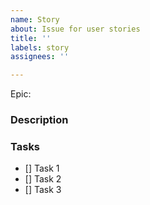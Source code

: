 ```yaml
---
name: Story
about: Issue for user stories
title: ''
labels: story
assignees: ''

---
```


Epic:


### Description


### Tasks

- [] Task 1
- [] Task 2
- [] Task 3
